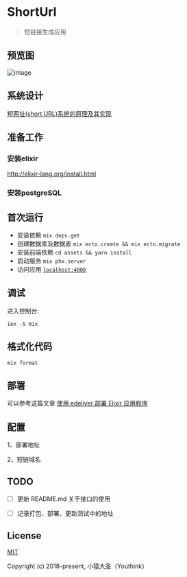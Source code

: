# ShortUrl

> 短链接生成应用

## 预览图

![image](https://user-images.githubusercontent.com/9588284/65018350-77ff9280-d95b-11e9-80fd-8f11010f3e2b.png)

## 系统设计

[短网址(short URL)系统的原理及其实现](https://hufangyun.com/2017/short-url/)

## 准备工作

###  安装elixir

http://elixir-lang.org/install.html

### 安装postgreSQL

## 首次运行

  * 安装依赖  `mix deps.get`
  * 创建数据库及数据表  `mix ecto.create && mix ecto.migrate`
  * 安装前端依赖 `cd assets && yarn install`
  * 启动服务 `mix phx.server`
  * 访问应用 [`localhost:4000`](http://localhost:4000)

## 调试

进入控制台:

```shell
iex -S mix
```

## 格式化代码

```
mix format
```
## 部署

可以参考这篇文章 [使用 edeliver 部署 Elixir 应用程序](https://hufangyun.com/2017/elixir-edeliver/)

## 配置

1、部署地址

2、短链域名

## TODO

- [ ] 更新 README.md 关于接口的使用

- [ ] 记录打包、部署、更新测试中的地址

## License

[MIT](http://opensource.org/licenses/MIT)

Copyright (c) 2018-present, 小猿大圣（Youthink）
